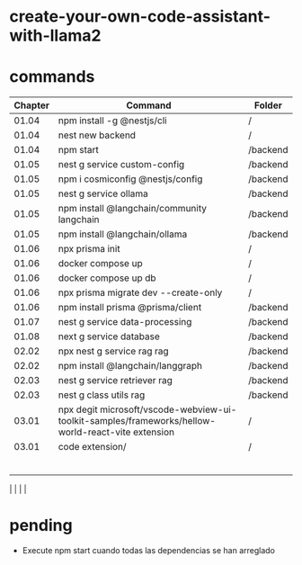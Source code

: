 # create-your-own-code-assistant-with-llama2


# commands


| Chapter  | Command                                                                                            | Folder     |
|----------|----------------------------------------------------------------------------------------------------|------------|
| 01.04    | npm install -g @nestjs/cli                                                                         | /          |
| 01.04    | nest new backend                                                                                   | /          |
| 01.04    | npm start                                                                                          | /backend   |
| 01.05    | nest g service custom-config                                                                       | /backend   |
| 01.05    | npm i cosmiconfig @nestjs/config                                                                   | /backend   |
| 01.05    | nest g service ollama                                                                              | /backend   |
| 01.05    | npm install @langchain/community langchain                                                         | /backend   |
| 01.05    | npm install @langchain/ollama                                                                      | /backend   |
| 01.06    | npx prisma init                                                                                    | /          |
| 01.06    | docker compose up                                                                                  | /          |
| 01.06    | docker compose up db                                                                               | /          |
| 01.06    | npx prisma migrate dev --create-only                                                               | /          |
| 01.06    | npm install prisma @prisma/client                                                                  | /backend   |
| 01.07    | nest g service data-processing                                                                     | /backend   |
| 01.08    | next g service database                                                                            | /backend   |
| 02.02    | npx nest g service rag rag                                                                         | /backend   |
| 02.02    | npm install @langchain/langgraph                                                                   | /backend   |
| 02.03    | nest g service retriever rag                                                                       | /backend   |
| 02.03    | nest g class utils rag                                                                             | /backend   |
| 03.01    | npx degit microsoft/vscode-webview-ui-toolkit-samples/frameworks/hellow-world-react-vite extension | /          |
| 03.01    | code extension/                                                                                    | /          |
|          |                                                                                                    |            |
|          |                                                                                                    |            |
|          |                                                                                                    |            |
|          |                                                                                                    |            |
|          |                                                                                                    |            |
|          |                                                                                                    |            |

|          |                                                                                                    |            |


# pending

- Execute npm start cuando todas las dependencias se han arreglado